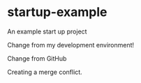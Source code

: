 # startup-example
An example start up project

Change from my development environment!

Change from GitHub

Creating a merge conflict.
